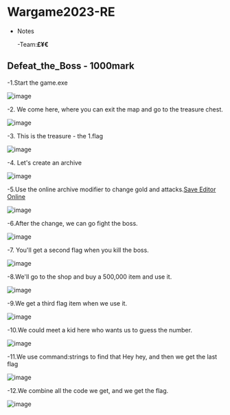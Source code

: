 # Wargame2023-RE

* Notes
  
  -Team:**£¥€**
## **Defeat_the_Boss - 1000mark**

-1.Start the game.exe

![image](https://github.com/jasonpeh373/Wargame2023-RE/assets/132214380/47443dae-fd16-456f-8b15-3dc316fcb5d0)

-2. We come here, where you can exit the map and go to the treasure chest.

![image](https://github.com/jasonpeh373/Wargame2023-RE/assets/132214380/d4bece22-671f-4629-8a80-d03e92f84f6c)


-3. This is the treasure - the 1.flag

![image](https://github.com/jasonpeh373/Wargame2023-RE/assets/132214380/3ed965e2-23be-439e-9f7d-4826ce7f44a1)

-4. Let's create an archive

![image](https://github.com/jasonpeh373/Wargame2023-RE/assets/132214380/2c9b8ead-2c80-450e-b791-e5400b44eed8)

-5.Use the online archive modifier to change gold and attacks.[Save Editor Online](https://www.saveeditonline.com/)

![image](https://github.com/jasonpeh373/Wargame2023-RE/assets/132214380/a7f02df5-487f-427d-9f4e-0e7cf709ba73)

-6.After the change, we can go fight the boss.

![image](https://github.com/jasonpeh373/Wargame2023-RE/assets/132214380/3ea05213-12aa-46f9-afa7-11b305cc1256)

-7. You'll get a second flag when you kill the boss.

![image](https://github.com/jasonpeh373/Wargame2023-RE/assets/132214380/242cd456-3e55-4685-a9d6-e7b2aa18a2c5)

-8.We'll go to the shop and buy a 500,000 item and use it.

![image](https://github.com/jasonpeh373/Wargame2023-RE/assets/132214380/ae52e424-79c2-455a-854d-c70c4e33ab62)

-9.We get a third flag item when we use it.

![image](https://github.com/jasonpeh373/Wargame2023-RE/assets/132214380/2cd660f8-c5f9-4b5f-bd3e-53d096d30286)

-10.We could meet a kid here who wants us to guess the number.

![image](https://github.com/jasonpeh373/Wargame2023-RE/assets/132214380/f7667a99-8265-43cb-b928-ce460acc465b)

-11.We use command:strings to find that Hey hey, and then we get the last flag

![image](https://github.com/jasonpeh373/Wargame2023-RE/assets/132214380/a85bc520-b0af-42a4-a1ec-236825ed3021)

-12.We combine all the code we get, and we get the flag.

![image](https://github.com/jasonpeh373/Wargame2023-RE/assets/132214380/adfdb5fe-02f0-42d9-8dc3-4add38b07a06)




